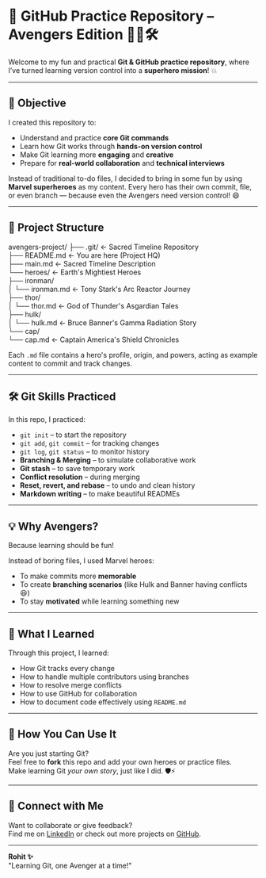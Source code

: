 # 🚀 GitHub Practice Repository – Avengers Edition 🦸‍♂️🛠️

Welcome to my fun and practical **Git & GitHub practice repository**, where I’ve turned learning version control into a **superhero mission**! 💥

---

## 🎯 Objective

I created this repository to:
- Understand and practice **core Git commands**
- Learn how Git works through **hands-on version control**
- Make Git learning more **engaging** and **creative**
- Prepare for **real-world collaboration** and **technical interviews**

Instead of traditional to-do files, I decided to bring in some fun by using **Marvel superheroes** as my content. Every hero has their own commit, file, or even branch — because even the Avengers need version control! 😄

---

## 📁 Project Structure

avengers-project/
├── .git/                ← Sacred Timeline Repository <br>
├── README.md            ← You are here (Project HQ) <br>
├── main.md              ← Sacred Timeline Description <br>
└── heroes/              ← Earth's Mightiest Heroes <br>
    ├── ironman/ <br>
    │   └── ironman.md   ← Tony Stark's Arc Reactor Journey <br>
    ├── thor/ <br>
    │   └── thor.md      ← God of Thunder's Asgardian Tales <br>
    ├── hulk/ <br>
    │   └── hulk.md      ← Bruce Banner's Gamma Radiation Story <br>
    └── cap/ <br>
        └── cap.md       ← Captain America's Shield Chronicles <br>


Each `.md` file contains a hero's profile, origin, and powers, acting as example content to commit and track changes.

---

## 🛠️ Git Skills Practiced

In this repo, I practiced:

- `git init` – to start the repository
- `git add`, `git commit` – for tracking changes
- `git log`, `git status` – to monitor history
- **Branching & Merging** – to simulate collaborative work
- **Git stash** – to save temporary work
- **Conflict resolution** – during merging
- **Reset, revert, and rebase** – to undo and clean history
- **Markdown writing** – to make beautiful READMEs

---

## 💡 Why Avengers?

Because learning should be fun!

Instead of boring files, I used Marvel heroes:
- To make commits more **memorable**
- To create **branching scenarios** (like Hulk and Banner having conflicts 😆)
- To stay **motivated** while learning something new

---

## 🧠 What I Learned

Through this project, I learned:
- How Git tracks every change
- How to handle multiple contributors using branches
- How to resolve merge conflicts
- How to use GitHub for collaboration
- How to document code effectively using `README.md`

---

## 🤝 How You Can Use It

Are you just starting Git?  
Feel free to **fork** this repo and add your own heroes or practice files.  
Make learning Git *your own story*, just like I did. 🛡️⚡

---

## 🔗 Connect with Me

Want to collaborate or give feedback?  
Find me on [LinkedIn](https://www.linkedin.com/in/rohit-rudatala) or check out more projects on [GitHub](https://github.com/krisnasboiii).

---

**Rohit ✨**  
"Learning Git, one Avenger at a time!"


